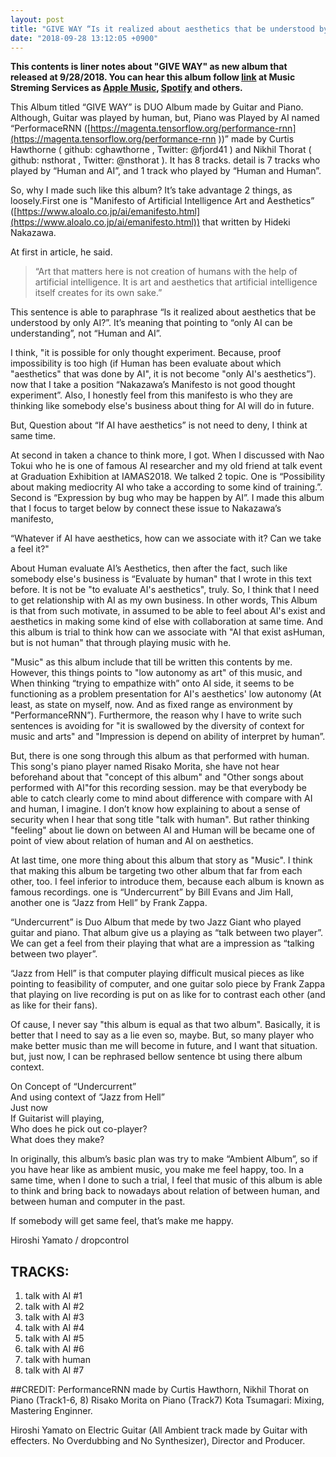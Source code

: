 ```yaml
---
layout: post
title: "GIVE WAY “Is it realized about aesthetics that be understood by only AI?”"
date: "2018-09-28 13:12:05 +0900"
---
```


**This contents is liner notes about "GIVE WAY" as new album that released at 9/28/2018. You can hear this album follow [link](https://amu.se/album/dropcontrol-give-way) at Music Streming Services as [Apple Music](https://itunes.apple.com/jp/album/give-way-feat-hiroshi-yamato/1436711712), [Spotify](https://open.spotify.com/album/4tb9sYUWMAmHDyGwnCyXu2) and others.**

This Album titled “GIVE WAY” is DUO Album made by Guitar and Piano. Although, Guitar was played by human, but, Piano was Played by AI named “PerformaceRNN ([https://magenta.tensorflow.org/performance-rnn](https://magenta.tensorflow.org/performance-rnn ))” made by  Curtis Hawthorne ( github: cghawthorne ,  Twitter: @fjord41 ) and Nikhil Thorat ( github: nsthorat , Twitter: @nsthorat ). It has 8 tracks. detail is 7 tracks who played by “Human and AI”, and 1 track who played by “Human and Human”.

So, why I made such like this album? It’s take advantage 2 things, as loosely.First one is "Manifesto of Artificial Intelligence Art and Aesthetics” ([https://www.aloalo.co.jp/ai/emanifesto.html](https://www.aloalo.co.jp/ai/emanifesto.html)) that written by Hideki Nakazawa.

At first in article, he said.

> “Art that matters here is not creation of humans with the help of artificial intelligence.
It is art and aesthetics that artificial intelligence itself creates for its own sake.”

This sentence is able to paraphrase “Is it realized about aesthetics that be understood by only AI?”. It’s meaning that pointing to “only AI can be understanding”, not “Human and AI”.

I think, "it is possible for only thought experiment. Because, proof impossibility is too high (if Human has been evaluate about which "aesthetics" that was done by AI", it is not become "only AI's aesthetics”). now that I take a position “Nakazawa’s Manifesto is not good thought experiment”. Also, I honestly feel from this manifesto is who they are thinking like somebody else's business about thing for AI will do in future.

But, Question about “If AI have aesthetics” is not need to deny, I think at same time.

At second in taken a chance to think more, I got. When I discussed with Nao Tokui who he is one of famous AI researcher and my old friend at talk event at Graduation Exhibition at IAMAS2018.  We talked 2 topic. One is “Possibility about making mediocrity AI who take a according to some kind of training.”. Second is “Expression by bug who may be happen by AI”. I made this album that I focus to target below by connect these issue to Nakazawa’s manifesto,

“Whatever if AI have aesthetics, how can we associate with it? Can we take a feel it?"

About Human evaluate AI’s Aesthetics, then after the fact, such like somebody else's business is “Evaluate by human" that I wrote in this text before. It is not be "to evaluate AI's aesthetics", truly. So, I think that I need to get relationship with AI as my own business. In other words, This Album is that from such motivate, in assumed to be able to feel about AI's exist and aesthetics in making some kind of else with collaboration at same time. And this album is trial to think how can we  associate with "AI that exist asHuman, but is not human" that through playing music with he.

"Music" as this album include that till be written this contents by me. However, this things points to "low autonomy as art" of this music, and When thinking “trying to empathize with” onto AI side, it seems to be functioning as a problem presentation for AI's aesthetics' low autonomy (At least, as state on myself, now. And as fixed range as  environment by "PerformanceRNN”). Furthermore, the reason why I have to write such sentences is avoiding for  "it is swallowed by the diversity of context for music and arts" and "Impression is depend on ability of interpret by human”.

But, there is one song through this album as that performed with human. This song's piano player named Risako Morita, she have not hear beforehand about that "concept of this album" and "Other songs about performed with AI"for this recording session. may be that everybody be able to catch clearly come to mind about difference with compare with AI and human, I imagine. I don’t know how explaining to about a sense of security when I hear that song title "talk with human". But rather thinking "feeling" about lie down on between AI and Human will be became one of point of view about relation of human and AI on aesthetics.

At last time, one more thing about this album that story as "Music". I think that making this album be targeting two other album that far from each other, too. I feel inferior to introduce them, because each album is known as famous recordings. one is “Undercurrent” by Bill Evans and Jim Hall, another one is “Jazz from Hell” by Frank Zappa.

“Undercurrent” is Duo Album that mede by two Jazz Giant who played guitar and piano. That album give us a playing as “talk between two player”. We can get a feel from their playing that what are a impression as “talking between two player”.

“Jazz from Hell” is that computer playing difficult musical pieces as like pointing to feasibility of computer, and one guitar solo piece by Frank Zappa that playing on live recording is put on as like for to contrast each other  (and as like for their fans).

Of cause, I never say "this album is equal as that two album". Basically, it is better that I need to say as a lie even so, maybe. But, so many player who make better music than me will become in future, and I want that situation. but, just now, I can be rephrased bellow sentence bt using there album context.


On Concept of “Undercurrent”  
And using context of “Jazz from Hell”  
Just now  
If Guitarist will playing,  
Who does he pick out co-player?  
What does they make?  

In originally, this album’s basic plan was try to make “Ambient Album”, so if you have hear like as ambient music, you make me feel happy, too. In a same time, when I done to such a trial, I feel that music of this album is able to think and bring back to nowadays about relation of between human, and between  human and computer in the past.

If somebody will get same feel, that’s make me happy.

Hiroshi Yamato / dropcontrol

## TRACKS:
1. talk with AI #1
2. talk with AI #2
3. talk with AI #3
4. talk with AI #4
5. talk with AI #5
6. talk with AI #6
7. talk with human
8. talk with AI #7

##CREDIT:
PerformanceRNN made by Curtis Hawthorn, Nikhil Thorat on Piano (Track1-6, 8)
Risako Morita on Piano (Track7)
Kota Tsumagari: Mixing, Mastering Enginner.

Hiroshi Yamato on Electric Guitar (All Ambient track made by Guitar with effecters. No Overdubbing and No Synthesizer), Director and Producer.
